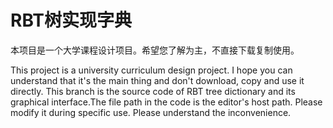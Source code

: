 # RBT树实现字典
 本项目是一个大学课程设计项目。希望您了解为主，不直接下载复制使用。
 
 This project is a university curriculum design project. I hope you can understand that it's the main thing and don't download, copy and use it directly.
 This branch is the source code of RBT tree dictionary and its graphical interface.The file path in the code is the editor's host path. Please modify it during specific use. 
 Please understand the inconvenience.

